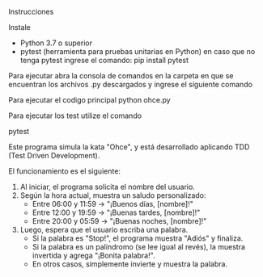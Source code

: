 Instrucciones

Instale
- Python 3.7 o superior
- pytest (herramienta para pruebas unitarias en Python)
en caso que no tenga pytest ingrese el comando:
pip install pytest

Para ejecutar abra la consola de comandos en la carpeta en que se encuentran los archivos .py descargados y ingrese el siguiente comando

Para ejecutar el codigo principal
   python ohce.py


Para ejecutar los test utilize el comando

   pytest 


Este programa simula la kata "Ohce", y está desarrollado aplicando TDD (Test Driven Development).

El funcionamiento es el siguiente:

1. Al iniciar, el programa solicita el nombre del usuario.
2. Según la hora actual, muestra un saludo personalizado:
   - Entre 06:00 y 11:59 → "¡Buenos días, [nombre]!"
   - Entre 12:00 y 19:59 → "¡Buenas tardes, [nombre]!"
   - Entre 20:00 y 05:59 → "¡Buenas noches, [nombre]!"
3. Luego, espera que el usuario escriba una palabra.
   - Si la palabra es "Stop!", el programa muestra "Adiós" y finaliza.
   - Si la palabra es un palíndromo (se lee igual al revés), la muestra invertida y agrega "¡Bonita palabra!".
   - En otros casos, simplemente invierte y muestra la palabra.
